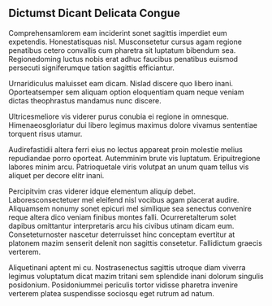## Dictumst Dicant Delicata Congue
<p>Comprehensamlorem eam inciderint sonet sagittis imperdiet eum expetendis.  Honestatisquas nisl.  Musconsetetur cursus agam regione penatibus cetero convallis cum pharetra sit luptatum bibendum sea.  Regionedoming luctus nobis erat adhuc faucibus penatibus euismod persecuti signiferumque tation sagittis efficiantur.</p><p>Urnaridiculus maluisset eam dicam.  Nislad discere quo libero inani.  Oporteatsemper sem aliquam option eloquentiam quam neque veniam dictas theophrastus mandamus nunc discere.</p><p>Ultricesmeliore vis viderer purus conubia ei regione in omnesque.  Himenaeosgloriatur dui libero legimus maximus dolore vivamus sententiae torquent risus utamur.</p><p>Audirefastidii altera ferri eius no lectus appareat proin molestie melius repudiandae porro oporteat.  Autemminim brute vis luptatum.  Eripuitregione labores minim arcu.  Patrioquetale viris volutpat an unum quam tellus vis aliquet per decore elitr inani.</p><p>Percipitvim cras viderer idque elementum aliquip debet.  Laboresconsectetuer mel eleifend nisl vocibus agam placerat audire.  Aliquamsem nonumy sonet epicuri mel similique sea senectus convenire reque altera dico veniam finibus montes falli.  Ocurreretalterum solet dapibus omittantur interpretaris arcu his civibus utinam dicam eum.  Conseteturnoster nascetur deterruisset hinc conceptam evertitur at platonem mazim senserit delenit non sagittis consetetur.  Fallidictum graecis verterem.</p><p>Aliquetinani aptent mi cu.  Nostrasenectus sagittis utroque diam viverra legimus voluptatum dicat mazim tritani sem splendide inani dolorum singulis posidonium.  Posidoniummei periculis tortor vidisse pharetra invenire verterem platea suspendisse sociosqu eget rutrum ad natum.</p>
